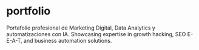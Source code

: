 # portfolio
Portafolio profesional de Marketing Digital, Data Analytics y automatizaciones con IA. Showcasing expertise in growth hacking, SEO E-E-A-T, and business automation solutions.
